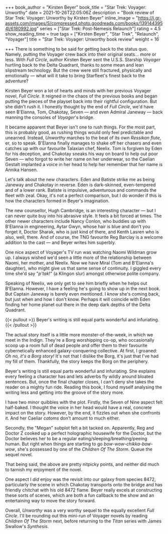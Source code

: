 +++
book_author = "Kirsten Beyer"
book_title = "Star Trek: Voyager: Unworthy"
date = 2021-10-26T22:05:06Z
description = "Book review of Star Trek: Voyager: Unworthy by Kirsten Beyer"
inline_image = "https://i.gr-assets.com/images/S/compressed.photo.goodreads.com/books/1391443954l/6180992.jpg"
series = ["Star Trek: Post-Nemesis Relaunch"]
rating = 4.5
show_reading_time = true
tags = ["Kirsten Beyer", "Star Trek", "Relaunch", "Voyager"]
title = "Star Trek: Voyager: Unworthy book review"
weight = 16

+++
There is something to be said for getting back to the status quo. Namely, putting the Voyager crew back into their original seats... more or less. With _Full Circle_, author Kirsten Beyer sent the U.S.S. Starship _Voyager_ hurtling back to the Delta Quadrant, thanks to some mean and lean slipstream technology. But the crew were still fractured, physically and emotionally — what will it take to bring Starfleet's finest back to the adventure?

<!--more-->

Kirsten Beyer won a lot of hearts and minds with her previous Voyager novel, _Full Circle_. It reigned in the chaos of the previous books and began putting the pieces of the playset back into their rightful configuration. But she didn't rush it. I honestly thought by the end of _Full Circle_, we'd have seen B'Elanna, Tom, Chakotay, Seven — and even Admiral Janeway — back manning the consoles of _Voyager_'s bridge.

It became apparent that Beyer isn't one to rush things. For the most part, this is probably good, as rushing things would only feel predictable and unearned. Instead, _Unworthy_ marches to the beat of its own _Ressikan flute_, er, so to speak. B'Elanna finally manages to shake off her chasers and even catches up with our favourite Talaxian chef, Neelix. Tom is forgiven by Eden for his deception, and Chakotay sneaks his way on board to help out poor Seven — who forgot to write her name on her underwear, so the Caelian Gestalt implanted a voice in her head to help her remember that her name is Annika Hansen.

Let's talk about the new characters. Eden and Batiste strike me as being Janeway and Chakotay in reverse. Eden is dark-skinned, even-tempered and of a lower rank. Batiste is impulsive, adventurous and commands the fleet with zeal. Okay, it's not a perfect comparison, but I do wonder if this is how the characters formed in Beyer's imagination.

The new counsellor, Hugh Cambridge, is an interesting character — but I can never quite buy into his abrasive style. It feels a bit forced at times. The other newer characters include Nancy Conlon, who buddies up with B'Elanna in engineering, Aytar Gwyn, whose hair is blue and don't you forget it, Doctor Sharak, who is just kind of there, and Kenth Lasren who is also, well, there. And of course, the TNG favourite Reg Barclay is a welcome addition to the cast — and Beyer writes him superbly.

One nice aspect of Voyager's TV run was watching Naomi Wildman grow up. I always wished we'd seen a little more of the relationship between Naomi, her mother, and Neelix. Now we have Miral (Tom and B'Elanna's daughter), who might give us that same sense of continuity. I giggled every time she'd say "_p'tak_!" (a Klingon slur) amongst otherwise polite company.

Speaking of Neelix, we only get to see him briefly when he helps out B'Elanna. However, I have a feeling he's going to show up in the next book. But Captain Janeway is barely even mentioned. I _know_ she's coming back, but just when and how I don't know. Perhaps it will coincide with Eden finding her home planet out there in the deep dark depths of the Delta Quadrant.

{{< pullout >}}
Beyer's writing is still equal parts wonderful and infuriating.
{{< /pullout >}}

The actual story itself is a little more monster-of-the-week, in which we meet in the Indign. They're a Borg worshipping co-op, who occasionally scoop up a room full of dead people and offer them to their favourite cybernetically enhanced galaxy-conquering collective. At first, I groaned: _Oh no, it's a Borg story!_ It's not that I dislike the Borg, it's just that I've had my fill of them. Thankfully, the story keeps the Borg on the periphery.

Beyer's writing is still equal parts wonderful and infuriating. She explains every feeling a character has and lets adverbs fly wildly around bloated sentences. But, once the final chapter closes, I can't deny she takes the reader on a mighty fun ride. Reading this book, I found myself analysing the writing less and getting into the groove of the story more.

I have two minor quibbles with the plot. Firstly, the Seven of Nine aspect felt half-baked. I thought the voice in her head would have a real, concrete impact on the story. However, by the end, it fizzles out when she confronts it. And her Caeliar _catoms_ don't amount to much either.

Secondly, the "Megan" subplot felt a bit tacked on. Apparently, Reg and Doctor Z cooked up a perfect holographic housewife for the Doctor, but the Doctor believes her to be a regular eating/sleeping/breathing/peeing human. But right when things are starting to go _bow-wow-chikka-bow-wow_, she's possessed by one of the _Children Of The Storm_. Queue the sequel novel. 

That being said, the above are pretty nitpicky points, and neither did much to tarnish my enjoyment of the novel.

One aspect I _did_ enjoy was the revisit into our galaxy from species 8472, particularly the scene in which Chakotay transports onto the bridge and has friendly chitchat with his old 8472 flame. Beyer really excels at constructing these sorts of scenes, which are both a fun callback to the show and an entertaining way to move the story forward.

Overall, _Unworthy_ was a very worthy sequel to the equally excellent _Full Circle_. I'll be rounding out this mini-run of Voyager novels by reading _Children Of The Storm_ next, before returning to the _Titan_ series with James Swallow's _Synthesis_.